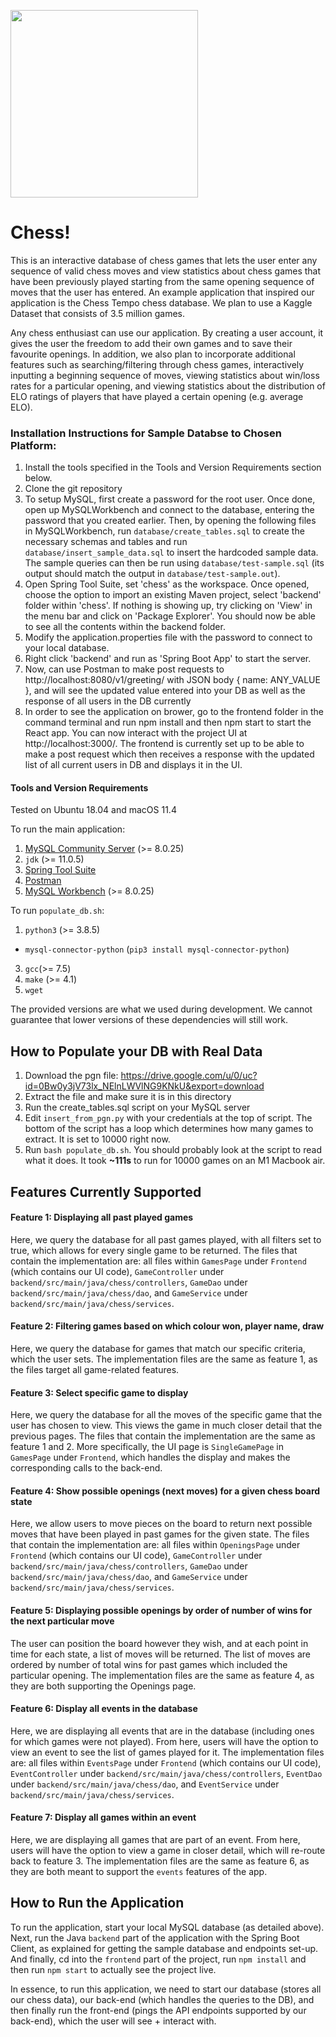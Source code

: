 <img src="https://i.pinimg.com/originals/5e/45/c3/5e45c3f6445fba750c3b4776c7a298fb.gif"  width="300"><img/>

# Chess!
This is an interactive database of chess games that lets the user enter any sequence of valid chess moves and view statistics about chess games that have been previously played starting from the same opening sequence of moves that the user has entered. An example application that inspired our application is the Chess Tempo chess database. We plan to use a Kaggle Dataset that consists of 3.5 million games. 

Any chess enthusiast can use our application. By creating a user account, it gives the user the freedom to add their own games and to save their favourite openings. In addition, we also plan to incorporate additional features such as searching/filtering through chess games, interactively inputting a beginning sequence of moves, viewing statistics about win/loss rates for a particular opening, and viewing statistics about the distribution of ELO ratings of players that have played a certain opening (e.g. average ELO).

### Installation Instructions for Sample Databse to Chosen Platform:

1. Install the tools specified in the Tools and Version Requirements section below.
2. Clone the git repository
3. To setup MySQL, first create a password for the root user. Once done, open up MySQLWorkbench and connect to the database, entering the password that you created earlier. Then, by opening the following files in MySQLWorkbench, run `database/create_tables.sql` to create the necessary schemas and tables and run `database/insert_sample_data.sql` to insert the hardcoded sample data. The sample queries can then be run using `database/test-sample.sql` (its output should match the output in `database/test-sample.out`).
4. Open Spring Tool Suite, set 'chess' as the workspace. Once opened, choose the option to import an existing Maven project, select 'backend' folder within 'chess'. If nothing is showing up, try clicking on 'View' in the menu bar and click on 'Package Explorer'. You should now be able to see all the contents within the backend folder.
5. Modify the application.properties file with the password to connect to your local database.
6. Right click 'backend' and run as 'Spring Boot App' to start the server.
7. Now, can use Postman to make post requests to http://localhost:8080/v1/greeting/ with JSON body { name: ANY_VALUE }, and will see the updated value entered into your DB as well as the response of all users in the DB currently
8. In order to see the application on brower, go to the frontend folder in the command terminal and run npm install and then npm start to start the React app. You can now interact with the project UI at http://localhost:3000/. The frontend is currently set up to be able to make a post request which then receives a response with the updated list of all current users in DB and displays it in the UI.

#### Tools and Version Requirements
Tested on Ubuntu 18.04 and macOS 11.4

To run the main application:
1. [MySQL Community Server](https://dev.mysql.com/downloads/mysql/) (>= 8.0.25)
2. `jdk` (>= 11.0.5)
3. [Spring Tool Suite](https://spring.io/tools)
4. [Postman](https://www.postman.com/product/rest-client/)
5. [MySQL Workbench](https://dev.mysql.com/downloads/workbench/) (>= 8.0.25)

To run `populate_db.sh`:
1. `python3` (>= 3.8.5)
- `mysql-connector-python` (`pip3 install mysql-connector-python`)
3. `gcc`(>= 7.5)
4. `make` (>= 4.1)
5. `wget`

The provided versions are what we used during development. We cannot guarantee that lower versions of these dependencies will still work.

## How to Populate your DB with Real Data

1. Download the pgn file: https://drive.google.com/u/0/uc?id=0Bw0y3jV73lx_NElnLWVlNG9KNkU&export=download
2. Extract the file and make sure it is in this directory
3. Run the create_tables.sql script on your MySQL server
4. Edit `insert_from_pgn.py` with your credentials at the top of script. The bottom of the script has a loop
which determines how many games to extract. It is set to 10000 right now.
5. Run `bash populate_db.sh`. You should probably look at the script to read what it does. It took **~111s** to run for 10000 games on an M1 Macbook air.

## Features Currently Supported

#### Feature 1: Displaying all past played games

Here, we query the database for all past games played, with all filters set to true, which allows for every single game to be returned. The files that contain the implementation are: all files within `GamesPage` under `Frontend` (which contains our UI code), `GameController` under `backend/src/main/java/chess/controllers`, `GameDao` under `backend/src/main/java/chess/dao`, and `GameService` under `backend/src/main/java/chess/services`.

#### Feature 2: Filtering games based on which colour won, player name, draw

Here, we query the database for games that match our specific criteria, which the user sets. The implementation files are the same as feature 1, as the files target all game-related features.

#### Feature 3: Select specific game to display

Here, we query the database for all the moves of the specific game that the user has chosen to view. This views the game in much closer detail that the previous pages. The files that contain the implementation are the same as feature 1 and 2. More specifically, the UI page is `SingleGamePage` in `GamesPage` under `Frontend`, which handles the display and makes the corresponding calls to the back-end.

#### Feature 4: Show possible openings (next moves) for a given chess board state

Here, we allow users to move pieces on the board to return next possible moves that have been played in past games for the given state. The files that contain the implementation are: all files within `OpeningsPage` under `Frontend` (which contains our UI code), `GameController` under `backend/src/main/java/chess/controllers`, `GameDao` under `backend/src/main/java/chess/dao`, and `GameService` under `backend/src/main/java/chess/services`.

#### Feature 5: Displaying possible openings by order of number of wins for the next particular move

The user can position the board however they wish, and at each point in time for each state, a list of moves will be returned. The list of moves are ordered by number of total wins for past games which included the particular opening. The implementation files are the same as feature 4, as they are both supporting the Openings page.

#### Feature 6: Display all events in the database

Here, we are displaying all events that are in the database (including ones for which games were not played). From here, users will have the option to view an event to see the list of games played for it. The implementation files are: all files within `EventsPage` under `Frontend` (which contains our UI code), `EventController` under `backend/src/main/java/chess/controllers`, `EventDao` under `backend/src/main/java/chess/dao`, and `EventService` under `backend/src/main/java/chess/services`.

#### Feature 7: Display all games within an event

Here, we are displaying all games that are part of an event. From here, users will have the option to view a game in closer detail, which will re-route back to feature 3. The implementation files are the same as feature 6, as they are both meant to support the `events` features of the app.

## How to Run the Application

To run the application, start your local MySQL database (as detailed above). Next, run the Java `backend` part of the application with the Spring Boot Client, as explained for getting the sample database and endpoints set-up. And finally, cd into the `frontend` part of the project, run `npm install` and then run `npm start` to actually see the project live.

In essence, to run this application, we need to start our database (stores all our chess data), our back-end (which handles the queries to the DB), and then finally run the front-end (pings the API endpoints supported by our back-end), which the user will see + interact with.
